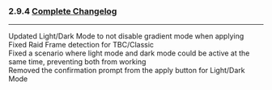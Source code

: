 ### 2.9.4 [Complete Changelog](https://github.com/eltreum0/eltruism/blob/main/Changelog.md)
___
Updated Light/Dark Mode to not disable gradient mode when applying\
Fixed Raid Frame detection for TBC/Classic\
Fixed a scenario where light mode and dark mode could be active at the same time, preventing both from working\
Removed the confirmation prompt from the apply button for Light/Dark Mode
